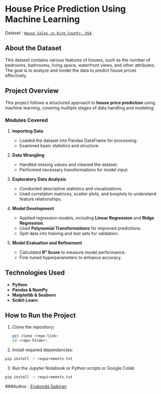 # House Price Prediction Using Machine Learning
Dataset : [`House Sales in King County, USA`](https://cf-courses-data.s3.us.cloud-object-storage.appdomain.cloud/IBMDeveloperSkillsNetwork-DA0101EN-SkillsNetwork/labs/FinalModule_Coursera/data/kc_house_data_NaN.csv)


## About the Dataset
This dataset contains various features of houses, such as the number of bedrooms, bathrooms, living space, waterfront views, and other attributes. The goal is to analyze and model the data to predict house prices effectively.

## Project Overview
This project follows a structured approach to **house price prediction** using machine learning, covering multiple stages of data handling and modeling:

### Modules Covered
1. **Importing Data**  
   - Loaded the dataset into Pandas DataFrame for processing.  
   - Examined basic statistics and structure.  

2. **Data Wrangling**  
   - Handled missing values and cleaned the dataset.  
   - Performed necessary transformations for model input.  

3. **Exploratory Data Analysis**  
   - Conducted descriptive statistics and visualizations.  
   - Used correlation matrices, scatter plots, and boxplots to understand feature relationships.  

4. **Model Development**  
   - Applied regression models, including **Linear Regression** and **Ridge Regression**.  
   - Used **Polynomial Transformations** for improved predictions.  
   - Split data into training and test sets for validation.  

5. **Model Evaluation and Refinement**  
   - Calculated **R² Score** to measure model performance.  
   - Fine-tuned hyperparameters to enhance accuracy.  

## Technologies Used
- **Python**
- **Pandas & NumPy**
- **Matplotlib & Seaborn**
- **Scikit-Learn**

## How to Run the Project
1. Clone the repository:  
   ```bash
   git clone <repo-link>
   cd <repo-folder>
   
2. Install required dependencies:

```bash
pip install -r requirements.txt
```

3. Run the Jupyter Notebook or Python scripts or Google Colab

```bash
pip install -r requirements.txt
```

###Author : [Erukonda Saikiran](https://www.linkedin.com/in/saikiran-erukonda-4379911a3/)
   
